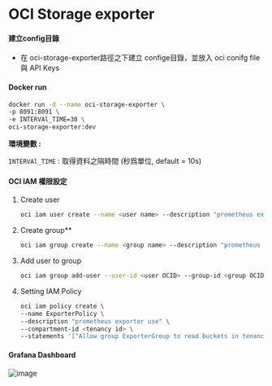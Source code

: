 # OCI Storage exporter

#### 建立config目錄

* 在 oci-storage-exporter路徑之下建立 confige目錄，並放入 oci conifg file與 API Keys



#### Docker run

```bash
docker run -d --name oci-storage-exporter \
-p 8091:8091 \
-e INTERVAl_TIME=30 \
oci-storage-exporter:dev
```



**環境變數 :**

``INTERVAl_TIME`` : 取得資料之隔時間 (秒爲單位, default = 10s)


#### OCI IAM 權限設定

1. Create user
    ```bash
    oci iam user create --name <user name> --description "prometheus exporter use"
    ```

2. Create group**
   ```bash
   oci iam group create --name <group name> --description "prometheus exporter use"
   ```
   
3. Add user to group
   ```bash
   oci iam group add-user --user-id <user OCID> --group-id <group OCID>
   ```

4. Setting IAM  Policy

   ```bash
   oci iam policy create \
   --name ExporterPolicy \
   --description "prometheus exporter use" \
   --compartment-id <tenancy id> \
   --statements '["Allow group ExporterGroup to read buckets in tenancy","Allow group ExporterGroup to inspect volume in tenancy"]'
   ```
#### Grafana Dashboard 
![image](https://github.com/boking7614/oci-storage-exporter_public/blob/main/images/image_1.png)
